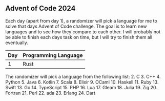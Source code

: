 ## Advent of Code 2024

Each day (apart from day 1), a randomizer will pick a language for me to solve that days Advent of Code challenge. The goal is to learn new languages and to see how they compare to each other.
I will probably not be able to finish each days task on time, but I will try to finish them all eventually.

| Day | Programming Language |
| --- | -------------------- |
| 1   | Rust                 |

The randomizer will pick a language from the following list: 2. C 3. C++ 4. Python 5. Java 6. Kotlin 7. Scala 8. Elixir 9. OCaml 10. Haskell 11. Ruby 13. Swift 13. Go 14. TypeScript 15. PHP 16. Lua 17. Gleam 18. Julia 19. Zig 20. Fortran 21. Perl 22. ada 23. Erlang 24. Dart
